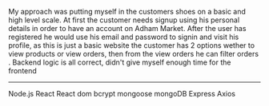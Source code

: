 
My approach was putting myself in the customers shoes on a basic and high level scale. At first the customer needs signup using his personal details in order to have an account on Adham 
Market. After the user has registered he would use his email and password to signin and visit his profile, as this is just a basic website the customer has 2 options wether to view products or view orders, then from the view orders he can filter orders .
Backend logic is all correct, didn't give myself enough time for the frontend 



------------------
Node.js
React
React dom
bcrypt
mongoose
mongoDB
Express
Axios

																			
